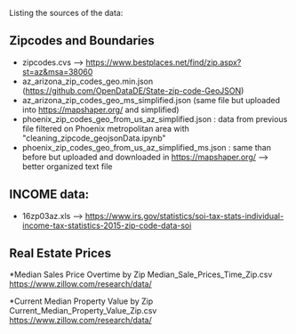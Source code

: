 Listing the sources of the data:

## Zipcodes and Boundaries

* zipcodes.cvs --> https://www.bestplaces.net/find/zip.aspx?st=az&msa=38060
* az_arizona_zip_codes_geo.min.json (https://github.com/OpenDataDE/State-zip-code-GeoJSON)
* az_arizona_zip_codes_geo_ms_simplified.json (same file but uploaded into https://mapshaper.org/ and simplified)
* phoenix_zip_codes_geo_from_us_az_simplified.json : data from previous file filtered on Phoenix metropolitan area with "cleaning_zipcode_geojsonData.ipynb"
* phoenix_zip_codes_geo_from_us_az_simplified_ms.json : same than before but uploaded and downloaded in https://mapshaper.org/ --> better organized text file



## INCOME data:
  - 16zp03az.xls --> https://www.irs.gov/statistics/soi-tax-stats-individual-income-tax-statistics-2015-zip-code-data-soi

## Real Estate Prices

*Median Sales Price Overtime by Zip
Median_Sale_Prices_Time_Zip.csv
https://www.zillow.com/research/data/

*Current Median Property Value by Zip
Current_Median_Property_Value_Zip.csv
https://www.zillow.com/research/data/



